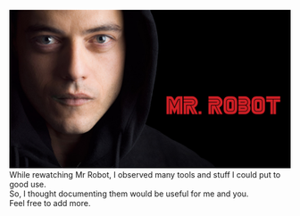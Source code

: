 ![Mr Robot](/Misc/cinema/mr_robot.jpg)
While rewatching Mr Robot, I observed many tools and stuff I could put to good use.\
So, I thought documenting them would be useful for me and you.\
Feel free to add more.
